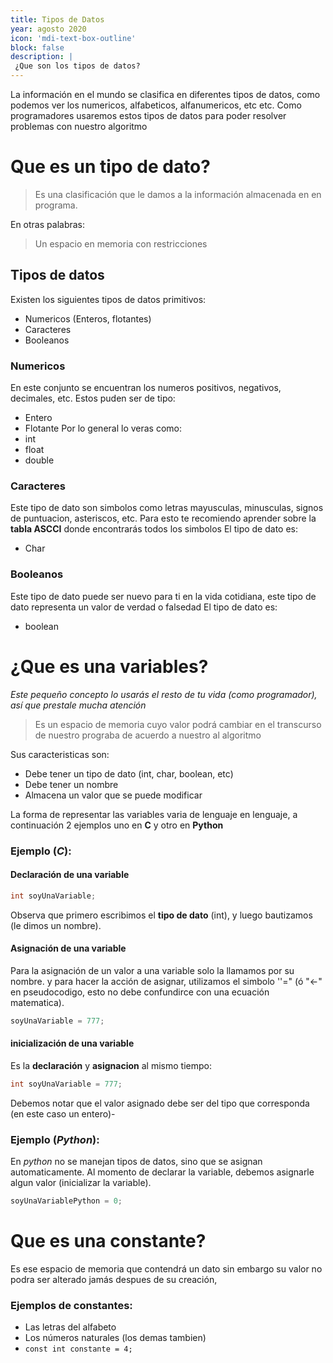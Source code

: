 ```yaml
---
title: Tipos de Datos
year: agosto 2020
icon: 'mdi-text-box-outline'
block: false
description: |
 ¿Que son los tipos de datos?
---
```


La información en el mundo se clasifica en diferentes tipos de datos, como podemos ver los numericos, alfabeticos, alfanumericos, etc etc.
Como programadores usaremos estos tipos de datos para poder resolver problemas con nuestro algoritmo

# Que es un tipo de dato?
> Es una clasificación que le damos a la información almacenada en en programa.

En otras palabras:
> Un espacio en memoria con restricciones

## Tipos de datos
Existen los siguientes tipos de datos primitivos:
- Numericos (Enteros, flotantes)
- Caracteres
- Booleanos
### Numericos
En este conjunto se encuentran los numeros positivos, negativos, decimales, etc.
Estos puden ser de tipo:
- Entero
- Flotante
Por lo general lo veras como:
- int
- float
- double
### Caracteres
Este tipo de dato son simbolos como letras mayusculas, minusculas, signos de puntuacion, asteriscos, etc. Para esto te recomiendo aprender sobre la **tabla ASCCI** donde encontrarás todos los simbolos
El tipo de dato es:
- Char
### Booleanos
Este tipo de dato puede ser nuevo para ti en la vida cotidiana, este tipo de dato representa un valor de verdad o falsedad
El tipo de dato es:
- boolean
# ¿Que es una variables?
_Este pequeño concepto lo usarás el resto de tu vida (como programador), así que prestale mucha atención_

> Es un espacio de memoria cuyo valor podrá cambiar en el transcurso de nuestro prograba de acuerdo a nuestro al algoritmo

Sus caracteristicas son:
- Debe tener un tipo de dato (int, char, boolean, etc)
- Debe tener un nombre
- Almacena un valor que se puede modificar


La forma de representar las variables varia de lenguaje en lenguaje, a continuación 2 ejemplos uno en **C** y otro en **Python**

### Ejemplo (***C***):

#### **Declaración de una variable** 
```c
int soyUnaVariable;
```
Observa que primero escribimos el **tipo de dato** (int), y luego bautizamos (le dimos un nombre).
#### **Asignación de una variable**
Para la asignación de un valor a una variable solo la llamamos por su nombre. y para hacer la acción de asignar, utilizamos el simbolo ''=" (ó "←" en pseudocodigo, esto no debe confundirce con una ecuación matematica).

```c
soyUnaVariable = 777;
```
#### **inicialización de una variable**
Es la **declaración** y **asignacion** al mismo tiempo:
```c
int soyUnaVariable = 777;
```
Debemos notar que el valor asignado debe ser del tipo que corresponda (en este caso un entero)-
### Ejemplo (***Python***):

En *python* no se manejan tipos de datos, sino que se asignan automaticamente. Al momento de declarar la variable, debemos asignarle algun valor (inicializar la variable).

```python
soyUnaVariablePython = 0;
```


# Que es una constante?
Es ese espacio de memoria que contendrá un dato sin embargo su valor no podra ser alterado jamás despues de su creación,
### Ejemplos de constantes:
- Las letras del alfabeto
- Los números naturales (los demas tambien)
- `const int constante = 4;`
